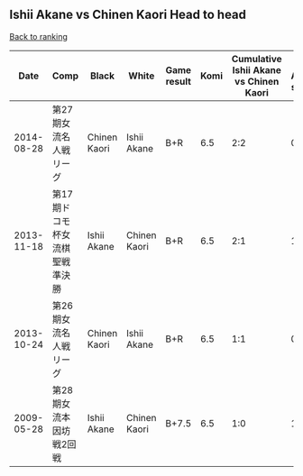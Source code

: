 ## Ishii Akane vs Chinen Kaori Head to head

[Back to ranking](../../index.md)




| **Date** | **Comp** | **Black** | **White** | **Game result** | **Komi** | **Cumulative Ishii Akane vs Chinen Kaori** | **Ishii Akane streak** | **Chinen Kaori streak** | 
| --- | --- | --- | --- | --- | --- | --- | --- | --- |
| 2014-08-28 | 第27期女流名人戦リーグ | Chinen Kaori | Ishii Akane | B+R | 6.5 | 2:2 | 0 | 1 | 
| 2013-11-18 | 第17期ドコモ杯女流棋聖戦準決勝 | Ishii Akane | Chinen Kaori | B+R | 6.5 | 2:1 | 1 | 0 | 
| 2013-10-24 | 第26期女流名人戦リーグ | Chinen Kaori | Ishii Akane | B+R | 6.5 | 1:1 | 0 | 1 | 
| 2009-05-28 | 第28期女流本因坊戦2回戦 | Ishii Akane | Chinen Kaori | B+7.5 | 6.5 | 1:0 | 1 | 0 |




